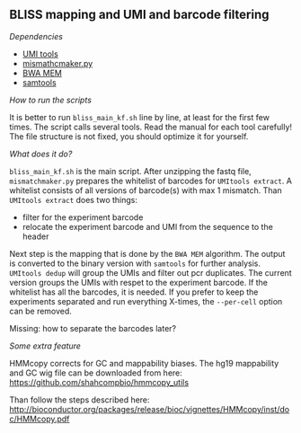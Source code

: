 ## BLISS mapping and UMI and barcode filtering

_Dependencies_

- [UMI tools](https://github.com/CGATOxford/UMI-tools)
- [mismathcmaker.py](https://github.com/ferenckata/BLISS/blob/master/filtering_mapping/mismatchmaker.py)
- [BWA MEM](http://bio-bwa.sourceforge.net/bwa.shtml)
- [samtools](http://www.htslib.org/doc/samtools.html)

_How to run the scripts_

It is better to run `bliss_main_kf.sh` line by line, at least for the first few times.
The script calls several tools. Read the manual for each tool carefully!
The file structure is not fixed, you should optimize it for yourself.

_What does it do?_

`bliss_main_kf.sh` is the main script.
After unzipping the fastq file, `mismatchmaker.py` prepares the whitelist of barcodes for `UMItools extract`. A whitelist consists of all versions of barcode(s) with max 1 mismatch. Than `UMItools extract` does two things:
 - filter for the experiment barcode
 - relocate the experiment barcode and UMI from the sequence to the header
 
 Next step is the mapping that is done by the `BWA MEM` algorithm.
 The output is converted to the binary version with `samtools` for further analysis.
 `UMItools dedup` will group the UMIs and filter out pcr duplicates. The current version groups the UMIs with respet to the experiment barcode. If the whitelist has all the barcodes, it is needed. If you prefer to keep the experiments separated and run everything X-times, the `--per-cell` option can be removed.
 
 Missing: how to separate the barcodes later?
 
 _Some extra feature_
 
 HMMcopy corrects for GC and mappability biases. The hg19 mappability and GC wig file can be downloaded from here:
 https://github.com/shahcompbio/hmmcopy_utils
 
 Than follow the steps described here:
 http://bioconductor.org/packages/release/bioc/vignettes/HMMcopy/inst/doc/HMMcopy.pdf

